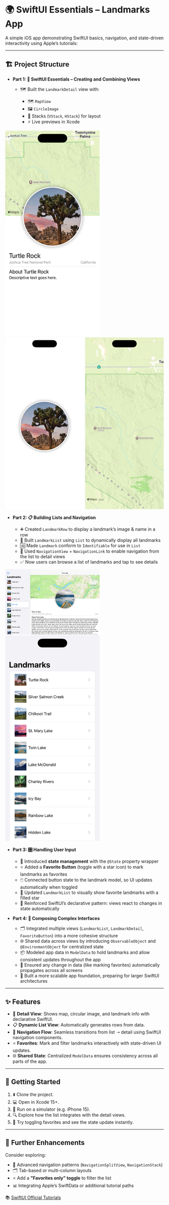 # 🌍 SwiftUI Essentials – Landmarks App

A simple iOS app demonstrating SwiftUI basics, navigation, and state-driven interactivity using Apple’s tutorials:

---

## 🏗️ Project Structure

* **Part 1: 🧩 SwiftUI Essentials – Creating and Combining Views**

  * 🗺️ Built the `LandmarkDetail` view with:

    * 🗺️ `MapView`
    * 🖼️ `CircleImage`
    * 📐 Stacks (`VStack`, `HStack`) for layout
    * ⚡ Live previews in Xcode

<img src="Screenshots/landmark-detail.png" width="300" alt="Landmark Detail View"/>
<img src="Screenshots/circle-image.png" width="250" alt="Circle Image"/>
<img src="Screenshots/map-view.png" width="250" alt="Map View"/>

* **Part 2: 📋 Building Lists and Navigation**

  * ➕ Created `LandmarkRow` to display a landmark’s image & name in a row
  * 📜 Built `LandmarkList` using `List` to dynamically display all landmarks
  * 🆔 Made `Landmark` conform to `Identifiable` for use in `List`
  * 🔗 Used `NavigationView` + `NavigationLink` to enable navigation from the list to detail views
  * ✅ Now users can browse a list of landmarks and tap to see details

<img src="Screenshots/LandmarkList.png" width="300" alt="Landmark List View"/>
<img src="Screenshots/LandmarkListPhone.png" width="300" alt="Landmark List View"/>

* **Part 3: 🎛️ Handling User Input**

  * 📌 Introduced **state management** with the `@State` property wrapper
  * ⭐ Added a **Favorite Button** (toggle with a star icon) to mark landmarks as favorites
  * 🖱️ Connected button state to the landmark model, so UI updates automatically when toggled
  * 📲 Updated `LandmarkList` to visually show favorite landmarks with a filled star
  * 🎯 Reinforced SwiftUI’s declarative pattern: views react to changes in state automatically

* **Part 4: 🧩 Composing Complex Interfaces**

  * 🗂️ Integrated multiple views (`LandmarkList`, `LandmarkDetail`, `FavoriteButton`) into a more cohesive structure
  * 🌐 Shared data across views by introducing `ObservableObject` and `@EnvironmentObject` for centralized state
  * 📦 Modeled app data in `ModelData` to hold landmarks and allow consistent updates throughout the app
  * 🔄 Ensured any change in data (like marking favorites) automatically propagates across all screens
  * 📱 Built a more scalable app foundation, preparing for larger SwiftUI architectures

---

## ✨ Features

* 📍 **Detail View**: Shows map, circular image, and landmark info with declarative SwiftUI.
* 📋 **Dynamic List View**: Automatically generates rows from data.
* 🧭 **Navigation Flow**: Seamless transitions from list ➝ detail using SwiftUI navigation components.
* ⭐ **Favorites**: Mark and filter landmarks interactively with state-driven UI updates.
* 🌐 **Shared State**: Centralized `ModelData` ensures consistency across all parts of the app.

---

## 🚀 Getting Started

1. ⬇️ Clone the project.
2. 💻 Open in Xcode 15+.
3. 📱 Run on a simulator (e.g. iPhone 15).
4. 🔍 Explore how the list integrates with the detail views.
5. 🎨 Try toggling favorites and see the state update instantly.

---

## 🔮 Further Enhancements

Consider exploring:

* 🧭 Advanced navigation patterns (`NavigationSplitView`, `NavigationStack`)
* 🗂️ Tab-based or multi-column layouts
* ⭐ Add a **"Favorites only" toggle** to filter the list
* 📊 Integrating Apple’s SwiftData or additional tutorial paths

📚 [SwiftUI Official Tutorials](https://developer.apple.com/tutorials/swiftui)
